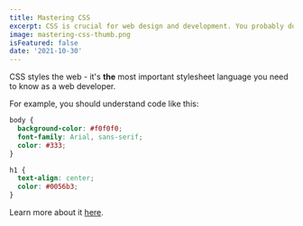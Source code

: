 ```yaml
---
title: Mastering CSS
excerpt: CSS is crucial for web design and development. You probably don't know it well enough! 
image: mastering-css-thumb.png
isFeatured: false
date: '2021-10-30'
---
```


CSS styles the web - it's **the** most important stylesheet language you need to know as a web developer.

For example, you should understand code like this:

```css
body {
  background-color: #f0f0f0;
  font-family: Arial, sans-serif;
  color: #333;
}

h1 {
  text-align: center;
  color: #0056b3;
}
```

Learn more about it [here](https://www.w3schools.com/css/).